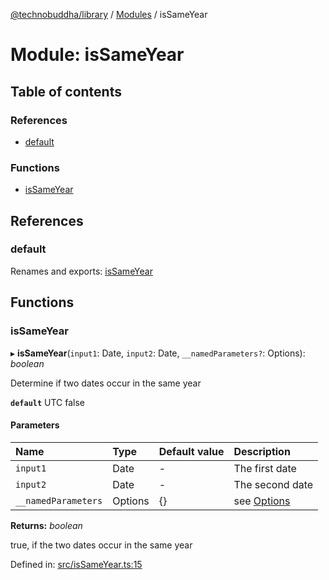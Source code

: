 [@technobuddha/library](../../README.md) / [Modules](../Modules.md) / isSameYear

# Module: isSameYear

## Table of contents

### References

- [default](issameyear.md#default)

### Functions

- [isSameYear](issameyear.md#issameyear)

## References

### default

Renames and exports: [isSameYear](issameyear.md#issameyear)

## Functions

### isSameYear

▸ **isSameYear**(`input1`: Date, `input2`: Date, `__namedParameters?`: Options): *boolean*

Determine if two dates occur in the same year

**`default`** UTC false

#### Parameters

| Name | Type | Default value | Description |
| :------ | :------ | :------ | :------ |
| `input1` | Date | - | The first date |
| `input2` | Date | - | The second date |
| `__namedParameters` | Options | {} | see [Options](almostequals.md#options) |

**Returns:** *boolean*

true, if the two dates occur in the same year

Defined in: [src/isSameYear.ts:15](https://github.com/technobuddha/hill.software/blob/65b5e5d/packages/library/src/isSameYear.ts#L15)
